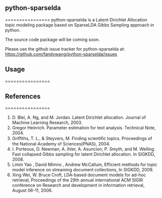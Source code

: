 ## python-sparselda
================
python-sparselda is a Latent Dirichlet Allocation topic modeling package based on SparseLDA Gibbs Sampling approach in python.

The source code package will be coming soon.


Please use the github issue tracker for python-sparselda at:
https://github.com/fandywang/python-sparselda/issues

## Usage
================

## References
================
1. D. Blei, A. Ng, and M. Jordan. Latent Dirichlet allocation. Journal of Machine Learning Research, 2003.
2. Gregor Heinrich. Parameter estimation for text analysis. Technical Note, 2004.
3. Griﬃths, T. L., & Steyvers, M. Finding scientiﬁc topics. Proceedings of the National Academy of Sciences(PNAS), 2004.
4. I. Porteous, D. Newman, A. Ihler, A. Asuncion, P. Smyth, and M. Welling. Fast collapsed Gibbs sampling for latent Dirichlet allocation. In SIGKDD, 2008.
5. Limin Yao , David Mimno , Andrew McCallum, Efficient methods for topic model inference on streaming document collections, In SIGKDD, 2009.
6. Xing Wei, W. Bruce Croft, LDA-based document models for ad-hoc retrieval, Proceedings of the 29th annual international ACM SIGIR conference on Research and development in information retrieval, August 06-11, 2006.
